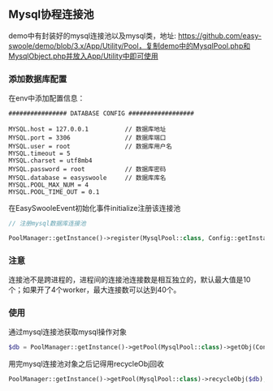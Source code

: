 ## Mysql协程连接池
demo中有封装好的mysql连接池以及mysql类，地址: https://github.com/easy-swoole/demo/blob/3.x/App/Utility/Pool，复制demo中的MysqlPool.php和MysqlObject.php并放入App/Utility中即可使用

### 添加数据库配置
在env中添加配置信息：
```dotenv
################ DATABASE CONFIG ##################

MYSQL.host = 127.0.0.1          // 数据库地址
MYSQL.port = 3306               // 数据库端口
MYSQL.user = root               // 数据库用户名   
MYSQL.timeout = 5
MYSQL.charset = utf8mb4         
MYSQL.password = root           // 数据库密码
MYSQL.database = easyswoole     // 数据库库名
MYSQL.POOL_MAX_NUM = 4
MYSQL.POOL_TIME_OUT = 0.1
```
在EasySwooleEvent初始化事件initialize注册该连接池
```php
// 注册mysql数据库连接池

PoolManager::getInstance()->register(MysqlPool::class, Config::getInstance()->getConf('MYSQL.POOL_MAX_NUM'));
```

### 注意
连接池不是跨进程的，进程间的连接池连接数是相互独立的，默认最大值是10个；如果开了4个worker，最大连接数可以达到40个。

### 使用

通过mysql连接池获取mysql操作对象

```php
$db = PoolManager::getInstance()->getPool(MysqlPool::class)->getObj(Config::getInstance()->getConf('MYSQL.POOL_TIME_OUT'));
```

用完mysql连接池对象之后记得用recycleObj回收

```php
PoolManager::getInstance()->getPool(MysqlPool::class)->recycleObj($db);
```
